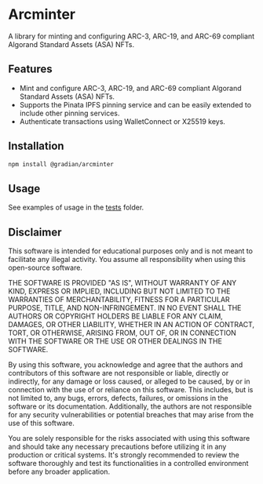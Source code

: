 # Arcminter

A library for minting and configuring ARC-3, ARC-19, and ARC-69 compliant Algorand Standard Assets (ASA) NFTs.

## Features

- Mint and configure ARC-3, ARC-19, and ARC-69 compliant Algorand Standard Assets (ASA) NFTs.
- Supports the Pinata IPFS pinning service and can be easily extended to include other pinning services.
- Authenticate transactions using WalletConnect or X25519 keys.

## Installation

```bash
npm install @gradian/arcminter
```

## Usage

See examples of usage in the [tests](./tests) folder.

## Disclaimer

This software is intended for educational purposes only and is not meant to facilitate any illegal activity. You assume all responsibility when using this open-source software.

THE SOFTWARE IS PROVIDED "AS IS", WITHOUT WARRANTY OF ANY KIND, EXPRESS OR IMPLIED, INCLUDING BUT NOT LIMITED TO THE WARRANTIES OF MERCHANTABILITY, FITNESS FOR A PARTICULAR PURPOSE, TITLE, AND NON-INFRINGEMENT. IN NO EVENT SHALL THE AUTHORS OR COPYRIGHT HOLDERS BE LIABLE FOR ANY CLAIM, DAMAGES, OR OTHER LIABILITY, WHETHER IN AN ACTION OF CONTRACT, TORT, OR OTHERWISE, ARISING FROM, OUT OF, OR IN CONNECTION WITH THE SOFTWARE OR THE USE OR OTHER DEALINGS IN THE SOFTWARE.

By using this software, you acknowledge and agree that the authors and contributors of this software are not responsible or liable, directly or indirectly, for any damage or loss caused, or alleged to be caused, by or in connection with the use of or reliance on this software. This includes, but is not limited to, any bugs, errors, defects, failures, or omissions in the software or its documentation. Additionally, the authors are not responsible for any security vulnerabilities or potential breaches that may arise from the use of this software.

You are solely responsible for the risks associated with using this software and should take any necessary precautions before utilizing it in any production or critical systems. It's strongly recommended to review the software thoroughly and test its functionalities in a controlled environment before any broader application.
